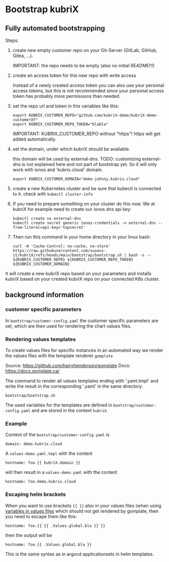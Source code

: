 # Bootstrap kubriX

## Fully automated bootstrapping

Steps:

1. create new empty customer repo on your Git-Server (GitLab, GitHub, Gitea, ...).

    IMPORTANT: the repo needs to be empty (also no initial README!!!)

2. create an access token for this new repo with write access
    
    Instead of a newly created access token you can also use your personal access tokens,
    but this is not recommended since your personal access token has probably more permissions than needed.

3. set the repo url and token in this variables like this:

    ```
    export KUBRIX_CUSTOMER_REPO="github.com/kubriX-demo/kubriX-demo-customerXY"
    export KUBRIX_CUSTOMER_REPO_TOKEN="blabla"
    ```

    IMPORTANT: KUBRIX_CUSTOMER_REPO without "https"!
    https will get added automatically.

4. set the domain, under which kubriX should be available.

    this domain will be used by external-dns.
    TODO: customizing external-dns is not explained here and not part of bootstrap yet. So it will only work with ionos and 'kubrix.cloud' domain.

    ```
    export KUBRIX_CUSTOMER_DOMAIN="demo-johnny.kubrix.cloud"
    ```

5. create a new Kubernetes cluster and be sure that kubectl is connected to it. check with `kubectl cluster-info`

6. If you need to prepare something on your cluster do this now. We at kubriX for example need to create our ionos dns api key:

    ```
    kubectl create ns external-dns
    kubectl create secret generic ionos-credentials -n external-dns --from-literal=api-key='topsecret'
    ```


7. Then run this command in your home directory in your linux bash:

    ```
    curl -H 'Cache-Control: no-cache, no-store' https://raw.githubusercontent.com/suxess-it/kubriX/refs/heads/main/bootstrap/bootstrap.sh | bash -s --  ${KUBRIX_CUSTOMER_REPO} ${KUBRIX_CUSTOMER_REPO_TOKEN} ${KUBRIX_CUSTOMER_DOMAIN}
    ```

It will create a new kubriX repo based on your parameters and installs kubriX based on your created kubriX repo on your connected K8s cluster.

## background information

### customer specific parameters

In `bootstrap/customer-config.yaml` the customer specific parameters are set,
which are then used for rendering the chart values files.

### Rendering values templates

To create values files for specific instances in an automated 
way we render the values files with the template renderer `gomplate`

Source: https://github.com/hairyhenderson/gomplate
Docs: https://docs.gomplate.ca/

The command to render all values templates ending with '.yaml.tmpl' 
and write the result in the corresponding '.yaml' in the same directory:

```
bootstrap/bootstrap.sh
```

The used variables for the templates are defined in `bootstrap/customer-config.yaml` 
and are stored in the context `kubriX`.

### Example

Content of the `bootstrap/customer-config.yaml` is

```
domain: demo.kubrix.cloud
```

A `values-demo.yaml.tmpl` with the content
```
hostname: foo.{{ kubriX.domain }}
```

will then result in a `values-demo.yaml` with the content
```
hostname: foo.demo.kubrix.cloud
```

### Escaping helm brackets

When you want to use brackets `{{ }}` also in your values files 
(when using [variables in values files](https://helm.sh/docs/howto/charts_tips_and_tricks/#using-the-tpl-function) 
which should not get rendered by gomplate, then you need to escape them like this:

```
hostname: foo.{{`{{ .Values.global.bla }}`}}
```

then the output will be

```
hostname: foo.{{ .Values.global.bla }}
```

This is the same syntax as in argocd applicationsets in helm templates.

